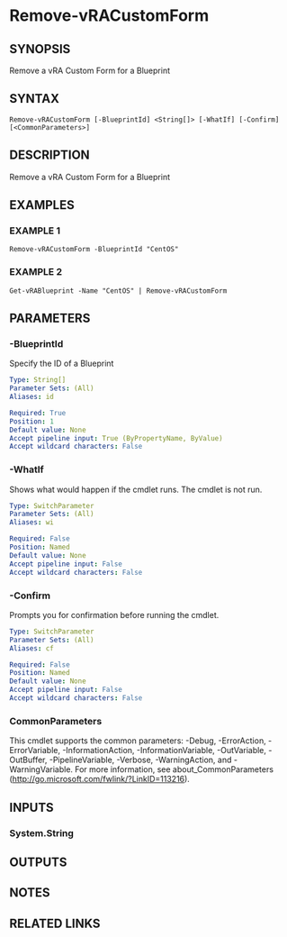 # Remove-vRACustomForm

## SYNOPSIS
Remove a vRA Custom Form for a Blueprint

## SYNTAX

```
Remove-vRACustomForm [-BlueprintId] <String[]> [-WhatIf] [-Confirm] [<CommonParameters>]
```

## DESCRIPTION
Remove a vRA Custom Form for a Blueprint

## EXAMPLES

### EXAMPLE 1
```
Remove-vRACustomForm -BlueprintId "CentOS"
```

### EXAMPLE 2
```
Get-vRABlueprint -Name "CentOS" | Remove-vRACustomForm
```

## PARAMETERS

### -BlueprintId
Specify the ID of a Blueprint

```yaml
Type: String[]
Parameter Sets: (All)
Aliases: id

Required: True
Position: 1
Default value: None
Accept pipeline input: True (ByPropertyName, ByValue)
Accept wildcard characters: False
```

### -WhatIf
Shows what would happen if the cmdlet runs.
The cmdlet is not run.

```yaml
Type: SwitchParameter
Parameter Sets: (All)
Aliases: wi

Required: False
Position: Named
Default value: None
Accept pipeline input: False
Accept wildcard characters: False
```

### -Confirm
Prompts you for confirmation before running the cmdlet.

```yaml
Type: SwitchParameter
Parameter Sets: (All)
Aliases: cf

Required: False
Position: Named
Default value: None
Accept pipeline input: False
Accept wildcard characters: False
```

### CommonParameters
This cmdlet supports the common parameters: -Debug, -ErrorAction, -ErrorVariable, -InformationAction, -InformationVariable, -OutVariable, -OutBuffer, -PipelineVariable, -Verbose, -WarningAction, and -WarningVariable.
For more information, see about_CommonParameters (http://go.microsoft.com/fwlink/?LinkID=113216).

## INPUTS

### System.String

## OUTPUTS

## NOTES

## RELATED LINKS
